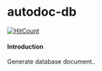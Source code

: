 # autodoc-db
[![HitCount](http://hits.dwyl.io/xiongmaoyi/autodoc-db.svg)](http://hits.dwyl.io/xiongmaoyi/autodoc-db)
#### Introduction
Generate database document..
